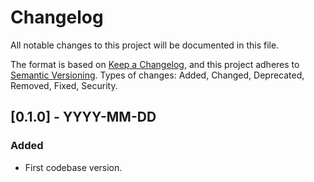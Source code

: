 # Changelog

All notable changes to this project will be documented in this file.

The format is based on [Keep a Changelog](https://keepachangelog.com/en/1.1.0/), and this project adheres to [Semantic Versioning](https://semver.org/spec/v2.0.0.html).
Types of changes: Added, Changed, Deprecated, Removed, Fixed, Security.

## [0.1.0] - YYYY-MM-DD

### Added
- First codebase version.